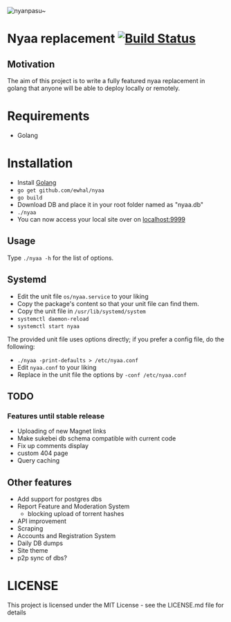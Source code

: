![nyanpasu~](https://a.safe.moe/dNEEh.png)


# Nyaa replacement [![Build Status](https://travis-ci.org/ewhal/nyaa.svg?branch=master)](https://travis-ci.org/ewhal/nyaa)


## Motivation
The aim of this project is to write a fully featured nyaa replacement in golang
that anyone will be able to deploy locally or remotely.

# Requirements
* Golang

# Installation
* Install [Golang](https://golang.org/doc/install)
* `go get github.com/ewhal/nyaa`
* `go build`
* Download DB and place it in your root folder named as "nyaa.db"
* `./nyaa`
* You can now access your local site over on [localhost:9999](http://localhost:9999)

## Usage

Type `./nyaa -h` for the list of options.

## Systemd

* Edit the unit file `os/nyaa.service` to your liking
* Copy the package's content so that your unit file can find them.
* Copy the unit file in `/usr/lib/systemd/system`
* `systemctl daemon-reload`
* `systemctl start nyaa`

The provided unit file uses options directly; if you prefer a config file, do the following:

* `./nyaa -print-defaults > /etc/nyaa.conf`
* Edit `nyaa.conf` to your liking
* Replace in the unit file the options by `-conf /etc/nyaa.conf`

## TODO

### Features until stable release
* Uploading of new Magnet links
* Make sukebei db schema compatible with current code
* Fix up comments display
* custom 404 page
* Query caching
## Other features
* Add support for postgres dbs
* Report Feature and Moderation System
  * blocking upload of torrent hashes
* API improvement
* Scraping
* Accounts and Registration System
* Daily DB dumps
* Site theme
* p2p sync of dbs?

# LICENSE
This project is licensed under the MIT License - see the LICENSE.md file for details
